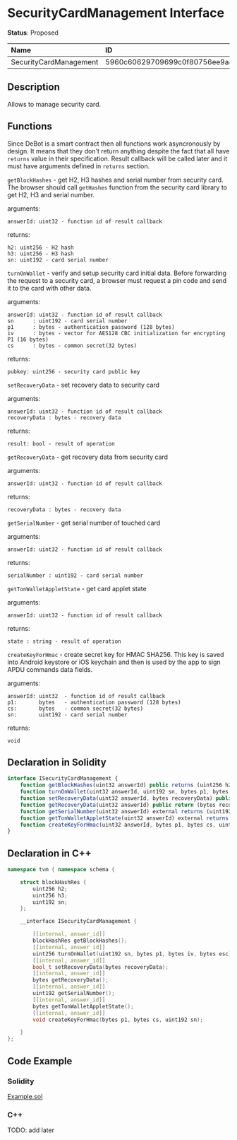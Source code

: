 # SecurityCardManagement Interface

**Status**: Proposed

| Name                        | ID                                                                |
| :-------------------------- | :---------------------------------------------------------------- |
| SecurityCardManagement      | 5960c60629709699c0f80756ee9a4074dde26e8f68cddd03bf0507d8eb07915f  |


## Description

Allows to manage security card.

## Functions

Since DeBot is a smart contract then all functions work asyncronously by design. It means that they don't return anything despite the fact that all have `returns` value in their specification. Result callback will be called later and it must have arguments defined in `returns` section.

`getBlockHashes` - get H2, H3 hashes and serial number from security card.
The browser should call `getHashes` function from the security card library to get H2, H3 and serial number.

arguments:

	answerId: uint32 - function id of result callback

returns:

	h2: uint256 - H2 hash
	h3: uint256 - H3 hash
	sn: uint192 - card serial number


`turnOnWallet` - verify and setup security card initial data.
Before forwarding the request to a security card, a browser must request a pin code and send it to the card with other data.

arguments:

	answerId: uint32 - function id of result callback
	sn      : uint192 - card serial number
	p1      : bytes - authentication password (128 bytes)
	iv      : bytes - vector for AES128 CBC initialization for encrypting P1 (16 bytes)
	cs      : bytes - common secret(32 bytes)

returns: 

	pubkey: uint256 - security card public key

`setRecoveryData` - set recovery data to security card

arguments: 

	answerId: uint32 - function id of result callback
	recoveryData : bytes - recovery data

returns: 

	result: bool - result of operation

`getRecoveryData` - get recovery data from security card

arguments: 

	answerId: uint32 - function id of result callback

returns: 

	recoveryData : bytes - recovery data

`getSerialNumber` - get serial number of touched card

arguments: 

	answerId: uint32 - function id of result callback

returns: 

	serialNumber : uint192 - card serial number

`getTonWalletAppletState` - get card applet state

arguments: 

	answerId: uint32 - function id of result callback

returns: 

	state : string - result of operation

`createKeyForHmac` - create secret key for HMAC SHA256. This key is saved into Android keystore or iOS keychain and then is used by the app to sign APDU commands data fields. 

arguments: 

	answerId: uint32  - function id of result callback
	p1:       bytes   - authentication password (128 bytes) 
	cs:       bytes   - common secret(32 bytes)
	sn:       uint192 - card serial number

returns:

    void

## Declaration in Solidity

```jsx
interface ISecurityCardManagement {
    function getBlockHashes(uint32 answerId) public returns (uint256 h2, uint256 h3); 
    function turnOnWallet(uint32 answerId, uint192 sn, bytes p1, bytes iv, bytes cs) public returns (uint256 pubkey);
    function setRecoveryData(uint32 answerId, bytes recoveryData) public return (bool result);
    function getRecoveryData(uint32 answerId) public return (bytes recoveryData);
	function getSerialNumber(uint32 answerId) external returns (uint192 serialNumber);
	function getTonWalletAppletState(uint32 answerId) external returns (string state);
	function createKeyForHmac(uint32 answerId, bytes p1, bytes cs, uint192 sn) external;
}
```

## Declaration in C++

```cpp
namespace tvm { namespace schema {

	struct blockHashRes {
		uint256 h2;
		uint256 h3;
		uint192 sn;
	};

	__interface ISecurityCardManagement {

		[[internal, answer_id]]
		blockHashRes getBlockHashes();
		[[internal, answer_id]]
		uint256 turnOnWallet(uint192 sn, bytes p1, bytes iv, bytes esc);
		[[internal, answer_id]]
		bool_t setRecoveryData(bytes recoveryData);
		[[internal, answer_id]]
		bytes getRecoveryData();
		[[internal, answer_id]]
		uint192 getSerialNumber();
		[[internal, answer_id]]
		bytes getTonWalletAppletState();
		[[internal, answer_id]]
		void createKeyForHmac(bytes p1, bytes cs, uint192 sn);

	}
};
```

## Code Example

### Solidity

[Example.sol](examples/Example.sol)

### C++

TODO: add later
